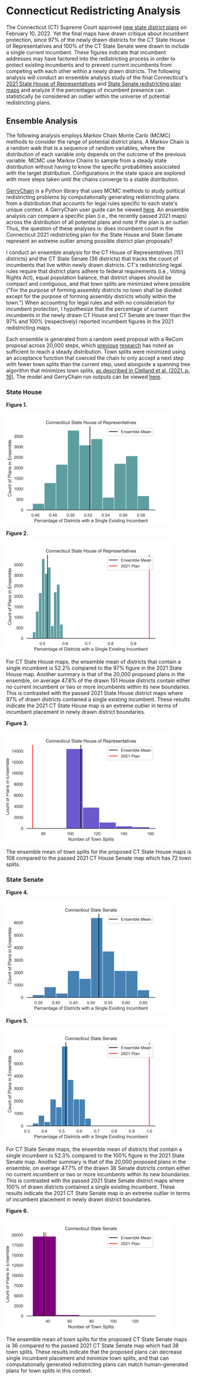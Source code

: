 # Connecticut Redistricting Analysis

The Connecticut (CT) Supreme Court approved [new state district plans](https://www.cga.ct.gov/rr/taskforce.asp?TF=20210401_2021%20Redistricting%20Project) on February 10, 2022. Yet the final maps have drawn critique about incumbent protection, since 97% of the newly drawn districts for the CT State House of Representatives and 100% of the CT State Senate were drawn to include a single current incumbent. These figures indicate that incumbent addresses may have factored into the redistricting process in order to protect existing incumbents and to prevent current incumbents from competing with each other within a newly drawn districts. The following analysis will conduct an ensemble analysis study of the final Connecticut's [2021 State House of Representatives](https://www.cga.ct.gov/rr/tfs/20210401_2021%20Redistricting%20Project/NODISPLAY_data/housemaps/Map-Statewide/2021HouseFinal.pdf) and [State Senate redistricting plan maps](https://www.cga.ct.gov/rr/tfs/20210401_2021%20Redistricting%20Project/NODISPLAY_data/senatemaps/Map-Statewide/2021SenateFinal.pdf) and analyze if the percentages of incumbent presence can statistically be considered an outlier within the universe of potential redistricting plans.

## Ensemble Analysis

The following analysis employs Markov Chain Monte Carlo (MCMC) methods to consider the range of potential district plans. A Markov Chain is a random walk that is a sequence of random variables, where the distribution of each variable only depends on the outcome of the previous variable. MCMC use Markov Chains to sample from a steady state distribution without having to know the specific probabilities associated with the target distribution. Configurations in the state space are explored with more steps taken until the chains converge to a stable distribution. 

[GerryChain](https://gerrychain.readthedocs.io/en/latest/) is a Python library that uses MCMC methods to study political redistricting problems by computationally generating redistricting plans from a distribution that accounts for legal rules specific to each state's unique context. A GerryChain user guide can be viewed [here](https://uwescience.github.io/DSSG2021-redistricting-website/guide/). An ensemble analysis can compare a specific plan (i.e., the recently passed 2021 maps) across the distribution of all potential plans and note if the plan is an outlier. Thus, the question of these analyses is: does incumbent count in the Connecticut 2021 redistricting plan for the State House and State Senate represent an extreme outlier among possible district plan proposals?

I conduct an ensemble analysis for the CT House of Representatives (151 districts) and the CT State Senate (36 districts) that tracks the count of incumbents that live within newly drawn districts. CT's redistricting legal rules require that district plans adhere to federal requirements (i.e., Voting Rights Act), equal population balance, that district shapes should be compact and contiguous, and that town splits are minimized where possible ("For the purpose of forming assembly districts no town shall be divided except for the purpose of forming assembly districts wholly within the town.") When accounting for legal rules and with *no* consideration for incumbent protection, I hypothesize that the percentage of current incumbents in the newly drawn CT House and CT Senate are lower than the 97% and 100% (respectively) reported incumbent figures in the 2021 redistricting maps.

Each ensemble is generated from a random seed proposal with a ReCom proposal across 20,000 steps, which [previous](https://mggg.org/VA-report.pdf) [research](https://arxiv.org/abs/1911.05725) has noted as sufficient to reach a steady distribution. Town splits were minimized using an acceptance function that coerced the chain to only accept a next step with fewer town splits than the current step, used alongside a spanning tree algorithm that minimizes town splits, [as described in Clelland et al. (2021, p. 16)](https://link.springer.com/article/10.1007/s42001-021-00119-7). The model and GerryChain run outputs can be viewed [here](https://github.com/ka-chang/RedistrictingCT/blob/main/03_gerrychain_ensemble.ipynb).

### State House

**Figure 1.**

<img src="./outputs/ct_house_incumbents.png" height="300"> 

**Figure 2.**

<img src="./outputs/ct_house_incumbents_w2021.png" height="300">

For CT State House maps, the ensemble mean of districts that contain a single incumbent is 52.2% compared to the 97% figure in the 2021 State House map. Another summary is that of the 20,000 proposed plans in the ensemble, on average 47.8% of the drawn 151 House districts contain either no current incumbent or two or more incumbents within its new boundaries. This is contrasted with  the passed 2021 State House district maps where 97% of drawn districts contained a single existing incumbent. These results indicate the 2021 CT State House map is an extreme outlier in terms of incumbent placement in newly drawn district boundaries.

**Figure 3.**

<img src="./outputs/ct_house_town_w2021.png" height="300">

The ensemble mean of town splits for the proposed CT State House  maps is 108 compared to the passed 2021 CT House Senate map which has 72 town splits. 

### State Senate

**Figure 4.**

<img src="./outputs/ct_senate_incumbents.png" height="300"> 

**Figure 5.**

<img src="./outputs/ct_senate_incumbents_w2021.png" height="300">

For CT State Senate maps, the ensemble mean of districts that contain a single incumbent is 52.3% compared to the 100% figure in the 2021 State Senate map. Another summary is that of the 20,000 proposed plans in the ensemble, on average 47.7% of the drawn 36 Senate districts contain either no current incumbent or two or more incumbents within its new boundaries. This is contrasted with the passed 2021 State Senate district maps where 100% of drawn districts contained a single existing incumbent. These results indicate the 2021 CT State Senate map is an extreme outlier in terms of incumbent placement in newly drawn district boundaries.

**Figure 6.**

<img src="./outputs/ct_senate_town_w2021.png" height="300">

The ensemble mean of town splits for the proposed CT State Senate maps is 36 compared to the passed 2021 CT State Senate map which had 38 town splits. These results indicate that the proposed plans can decrease single incumbent placement and minimize town splits, and that can computationally generated redistricting plans can match human-generated plans for town splits in this context.

